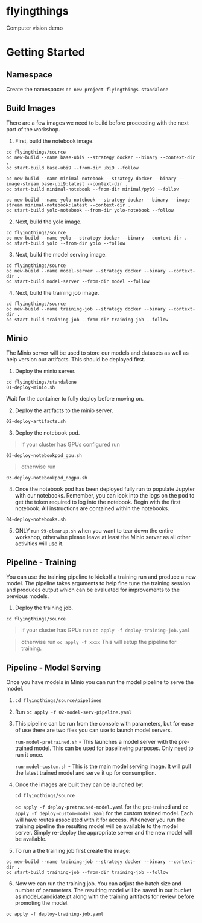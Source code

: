 # flyingthings
Computer vision demo

# Getting Started

## Namespace
Create the namespace:
`oc new-project flyingthings-standalone`
## Build Images
There are a few images we need to build before proceeding with the next part of the workshop. 
1. First, build the notebook image.
```
cd flyingthings/source
oc new-build --name base-ubi9 --strategy docker --binary --context-dir .
oc start-build base-ubi9 --from-dir ubi9 --follow

oc new-build --name minimal-notebook --strategy docker --binary --image-stream base-ubi9:latest --context-dir .
oc start-build minimal-notebook --from-dir minimal/py39 --follow

oc new-build --name yolo-notebook --strategy docker --binary --image-stream minimal-notebook:latest --context-dir .
oc start-build yolo-notebook --from-dir yolo-notebook --follow
```
2. Next, build the yolo image.
```
cd flyingthings/source
oc new-build --name yolo --strategy docker --binary --context-dir .
oc start-build yolo --from-dir yolo --follow
```
3. Next, build the model serving image.
```
cd flyingthings/source
oc new-build --name model-server --strategy docker --binary --context-dir .
oc start-build model-server --from-dir model --follow
```
4. Next, build the training job image.
```
cd flyingthings/source
oc new-build --name training-job --strategy docker --binary --context-dir .
oc start-build training-job --from-dir training-job --follow
```

## Minio
The Minio server will be used to store our models and datasets as well as help version our artifacts. This should be deployed first.
1. Deploy the minio server. 
``` 
cd flyingthings/standalone
01-deploy-minio.sh
```
 Wait for the container to fully deploy before moving on.

2. Deploy the artifacts to the minio server. 
```
02-deploy-artifacts.sh
```
3. Deploy the notebook pod. 
>If your cluster has GPUs configured run 
```
03-deploy-notebookpod_gpu.sh
```
>otherwise run 
```
03-deploy-notebookpod_nogpu.sh
```
4. Once the notebook pod has been deployed fully run to populate Jupyter with our notebooks. Remember, you can look into the logs on the pod to get the token required to log into the notebook. Begin with the first notebook. All instructions are contained within the notebooks.
```
04-deploy-notebooks.sh
```
 

5. ONLY run `99-cleanup.sh` when you want to tear down the entire workshop, otherwise please leave at least the Minio server as all other activities will use it.


## Pipeline - Training
You can use the training pipeline to kickoff a training run and produce a new model. The pipeline takes arguments to help fine tune the training session and produces output which can be evaluated for improvements to the previous models. 

1. Deploy the training job.
```
cd flyingthings/source
```

>If your cluster has GPUs run `oc apply -f deploy-training-job.yaml` 

>otherwise run `oc apply -f xxxx`  This will setup the pipeline for training.


## Pipeline - Model Serving
Once you have models in Minio you can run the model pipeline to serve the model.
1. `cd flyingthings/source/pipelines`
2. Run `oc apply -f 02-model-serv-pipeline.yaml`
3. This pipeline can be run from the console with parameters, but for ease of use there are two files you can use to launch model servers.

    `run-model-pretrained.sh` - This launches a model server with the pre-trained model. This can be used for baselineing purposes. Only need to run it once.

    `run-model-custom.sh` - This is the main model serving image. It will pull the latest trained model and serve it up for consumption.
4. Once the images are built they can be launched by:

    `cd flyingthings/source`
    
    `oc apply -f deploy-pretrained-model.yaml` for the pre-trained and `oc apply -f deploy-custom-model.yaml` for the custom trained model. Each will have routes associated with it for access. Whenever you run the training pipeline the resulting model will be available to the model server. Simply re-deploy the appropriate server and the new model will be available.

5. To run a the training job first create the image:
```
oc new-build --name training-job --strategy docker --binary --context-dir .
oc start-build training-job --from-dir training-job --follow
```
6. Now we can run the training job. You can adjust the batch size and number of parameters. The resulting model will be saved in our bucket as model_candidate.pt along with the training artifacts for review before promoting the model.
```
oc apply -f deploy-training-job.yaml
```